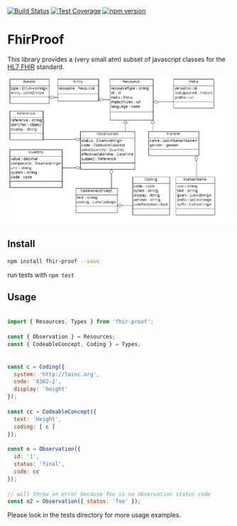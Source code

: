 [![Build Status](https://travis-ci.org/janstuemmel/fhir-proof.svg?branch=master)](https://travis-ci.org/janstuemmel/fhir-proof)
[![Test Coverage](https://codeclimate.com/github/janstuemmel/fhir-proof/badges/coverage.svg)](https://codeclimate.com/github/janstuemmel/fhir-proof/coverage)
[![npm version](https://badge.fury.io/js/fhir-proof.svg)](https://badge.fury.io/js/fhir-proof)

# FhirProof

This library provides a (very small atm) subset of javascript classes for the [HL7 FHIR][fhir] standard.

[![UML](./classes.png)](./classes.png)

## Install

```sh
npm install fhir-proof --save
```

run tests with `npm test`

## Usage

```js

import { Resources, Types } from 'fhir-proof';

const { Observation } = Resources;
const { CodeableConcept, Coding } = Types;


const c = Coding({
  system: 'http://loinc.org',
  code: '8302-2',
  display: 'height'
});

const cc = CodeableConcept({
  text: 'Height',
  coding: [ c ]
});

const o = Observation({
  id: '1',
  status: 'final',
  code: cc
});

// will throw an error because foo is no observation status code
const o2 = Observation({ status: 'foo' });

```

Please look in the tests directory for more usage examples.


[fhir]: https://www.hl7.org/fhir/
